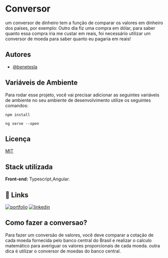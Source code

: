 
# Conversor

um conversor de dinheiro tem a função de comparar os valores em dinheiro dos países, por exemplo: Outro dia fiz uma compra em dólar, para saber quanto essa compra iria me custar em reais, foi necessário utilizar um conversor de moeda para saber quanto eu pagaria em reais!


## Autores

- [@benetesla](https://github.com/benetesla)


## Variáveis de Ambiente

Para rodar esse projeto, você vai precisar adicionar as seguintes variáveis de ambiente no seu  ambiente de desenvolvimento utilize os seguintes comandos:

`npm install`

`ng serve --open`


## Licença

[MIT](https://choosealicense.com/licenses/mit/)


## Stack utilizada

**Front-end:** Typescript,Angular.




## 🔗 Links
[![portfolio](https://img.shields.io/badge/my_portfolio-000?style=for-the-badge&logo=ko-fi&logoColor=white)](https://github.com/benetesla)
[![linkedin](https://img.shields.io/badge/linkedin-0A66C2?style=for-the-badge&logo=linkedin&logoColor=white)](https://www.linkedin.com/in/bene-tesla/)



## Como fazer a conversao?

Para fazer um conversão de valores, você deve comparar a cotação de cada moeda fornecida pelo banco central do Brasil e realizar o calculo matemático para averiguar os valores proporcionais de cada moeda. outra dica é utilizar o conversor de moedas do banco central.

